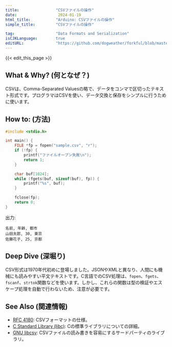 ```yaml
---
title:                "CSVファイルの操作"
date:                  2024-01-19
html_title:           "Arduino: CSVファイルの操作"
simple_title:         "CSVファイルの操作"

tag:                  "Data Formats and Serialization"
isCJKLanguage:        true
editURL:              "https://github.com/dogweather/forkful/blob/master/content/ja/c/working-with-csv.md"
---
```


{{< edit_this_page >}}

## What & Why? (何となぜ？)
CSVは、Comma-Separated Valuesの略で、データをコンマで区切ったテキスト形式です。プログラマはCSVを使い、データ交換と保存をシンプルに行うために使います。

## How to: (方法)
```C
#include <stdio.h>

int main() {
    FILE *fp = fopen("sample.csv", "r");
    if (!fp) {
        printf("ファイルオープン失敗\n");
        return 1;
    }

    char buf[1024];
    while (fgets(buf, sizeof(buf), fp)) {
        printf("%s", buf);
    }

    fclose(fp);
    return 0;
}
```
出力:
```
名前, 年齢, 都市
山田太郎, 30, 東京
佐藤花子, 25, 京都
```

## Deep Dive (深堀り)
CSV形式は1970年代初めに登場しました。JSONやXMLと異なり、人間にも機械にも読みやすい平文テキストです。C言語でのCSV処理は、`fopen`、`fgets`、`fscanf`、`strtok`関数などを使います。しかし、これらの関数は型の検証やエスケープ処理を自動で行わないため、注意が必要です。

## See Also (関連情報)
- [RFC 4180](https://tools.ietf.org/html/rfc4180): CSVフォーマットの仕様。
- [C Standard Library (libc)](https://en.wikipedia.org/wiki/C_standard_library): Cの標準ライブラリについての詳細。
- [GNU libcsv](http://sourceforge.net/projects/libcsv/): CSVファイルの読み書きを容易にするサードパーティのライブラリ。
